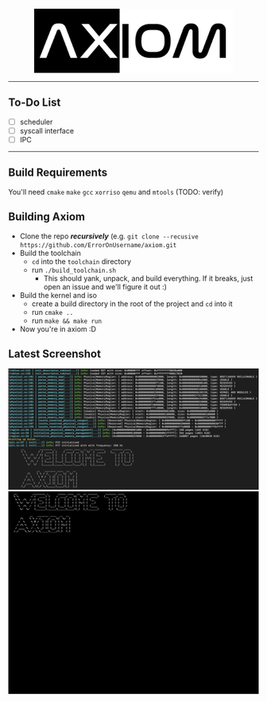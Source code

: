 <p align="center">
	<img width=400 src="meta/logo.png"/>
</p>

---

## To-Do List
- [ ] scheduler
- [ ] syscall interface
- [ ] IPC

---

## Build Requirements

You'll need `cmake` `make` `gcc` `xorriso` `qemu` and `mtools` (TODO: verify)

## Building Axiom
  * Clone the repo ***recursively*** (e.g. `git clone --recusive https://github.com/ErrorOnUsername/axiom.git`
  * Build the toolchain
    - `cd` into the `toolchain` directory
    - run `./build_toolchain.sh`
		- This should yank, unpack, and build everything. If it breaks, just open an issue and we'll figure it out :)
  * Build the kernel and iso
    - create a build directory in the root of the project and `cd` into it
    - run `cmake ..`
    - run `make && make run`
  * Now you're in axiom :D


## Latest Screenshot

<p align="center">
<img src="meta/screenshots/term.png"/>
<img src="meta/screenshots/qemu.png"/>
</p>
